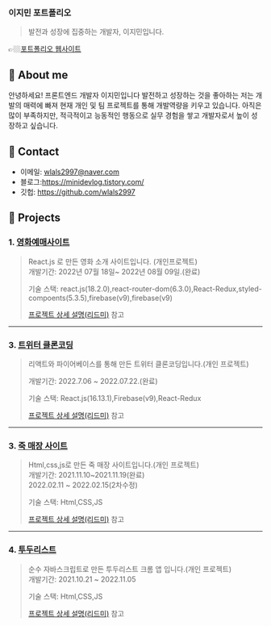 
### 이지민 포트폴리오
> 발전과 성장에 집중하는 개발자, 이지민입니다.

👉🏼[포트폴리오 웹사이트]( https://wlals2997.github.io/portfolio/)

## :pushpin: About me
안녕하세요! 프론트엔드 개발자 이지민입니다
발전하고 성장하는 것을 좋아하는 저는 개발의 매력에 빠져 현재 개인 및 팀 프로젝트를 통해 개발역량을 키우고 있습니다.
아직은 많이 부족하지만, 적극적이고 능동적인 행동으로 실무 경험을 쌓고 개발자로서 높이 성장하고 싶습니다.

## :pushpin: Contact
- 이메일: wlals2997@naver.com
- 블로그:https://minidevlog.tistory.com/
- 깃헙: https://github.com/wlals2997

## :pushpin: Projects
### 1. [영화예매사이트](https://wlals2997.github.io/movie-web/)
> React.js 로 만든 영화 소개 사이트입니다. (개인프로젝트)
><br/>
>개발기간: 2022년 07월 18일~ 2022년 08월 09일.(완료)
> 
>기술 스택:
> react.js(18.2.0),react-router-dom(6.3.0),React-Redux,styled-compoents(5.3.5),firebase(v9),firebase(v9)
>
>[프로젝트 상세 설명(리드미)](https://github.com/wlals2997/movie-web) 참고

---

### 3. [트위터 클론코딩](https://wlals2997.github.io/nwitter/#/)
> 리액트와 파이어베이스를 통해 만든 트위터 클론코딩입니다.(개인 프로젝트)
>
> 개발기간: 2022.7.06 ~ 2022.07.22.(완료)
>
>
>기술 스택:
> React.js(16.13.1),Firebase(v9),React-Redux
>
>[프로젝트 상세 설명(리드미)](https://github.com/wlals2997/nwitter) 참고

---

### 3. [죽 매장 사이트](https://wlals2997.github.io/HEEJUK//)
> Html,css,js로 만든 죽 매장 사이트입니다.(개인 프로젝트)
><br/>
> 개발기간: 2021.11.10~2021.11.19(완료)
><br/>
>2022.02.11 ~ 2022.02.15(2차수정)
>
>기술 스택:
> Html,CSS,JS
>
>[프로젝트 상세 설명(리드미)](https://github.com/wlals2997/HEEJUK) 참고

---

### 4. [투두리스트](https://wlals2997.github.io/MyTODO/)
> 순수 자바스크립트로 만든 투두리스트 크롬 앱 입니다.(개인 프로젝트)
><br/>
> 개발기간: 2021.10.21 ~ 2022.11.05
>
>기술 스택:
> Html,CSS,JS
>
>[프로젝트 상세 설명(리드미)](https://github.com/wlals2997/MyTODO) 참고

